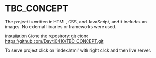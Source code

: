 # TBC_CONCEPT


The project is written in HTML, CSS, and JavaScript, and it includes an images. No external libraries or frameworks were used.

Installation
Clone the repository:
git clone https://github.com/Daviti0410/TBC_CONCEPT.git

To serve project click on 'index.html' with right click and then live server.
